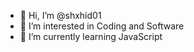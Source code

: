 - 👋 Hi, I’m @shxhid01
- 👀 I’m interested in Coding and Software
- 🌱 I’m currently learning JavaScript

<!---
shxhid01/shxhid01 is a ✨ special ✨ repository because its `README.md` (this file) appears on your GitHub profile.
You can click the Preview link to take a look at your changes.
--->
